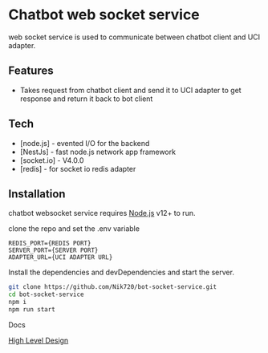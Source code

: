 # Chatbot web socket service

web socket service is used to communicate between chatbot client and UCI adapter.
## Features

- Takes request from chatbot client and send it to UCI adapter to get response and return it back to bot client

## Tech
- [node.js] - evented I/O for the backend
- [NestJs] - fast node.js network app framework
- [socket.io] -  V4.0.0
- [redis] - for socket io redis adapter

## Installation

chatbot websocket service requires [Node.js](https://nodejs.org/) v12+ to run.

clone the repo and set the .env variable 
```
REDIS_PORT={REDIS PORT}
SERVER_PORT={SERVER PORT}
ADAPTER_URL={UCI ADAPTER URL}
```

Install the dependencies and devDependencies and start the server.

```sh
git clone https://github.com/Nik720/bot-socket-service.git
cd bot-socket-service
npm i
npm run start
```

Docs

[High Level Design](https://app.diagrams.net/#G1v8l6Xd6e00UnBC9A0PbAEnUMoSo5iE0C)
